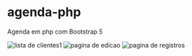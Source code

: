 # agenda-php
Agenda em php com Bootstrap 5


![lista de clientes1](https://user-images.githubusercontent.com/5197047/143792007-0ef2f387-4f73-4e86-9ab4-f85e1d2a4ed1.png)
![pagina de edicao](https://user-images.githubusercontent.com/5197047/143792010-44a4698d-9d6a-4dac-937d-238e79e5ea62.png)
![pagina de registros](https://user-images.githubusercontent.com/5197047/143792011-2aa24938-3e6d-4a30-89eb-b4ed4db4da12.png)
